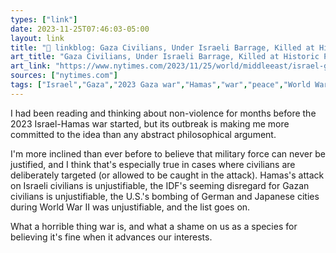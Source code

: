 ```yaml
---
types: ["link"]
date: 2023-11-25T07:46:03-05:00
layout: link
title: "🔗 linkblog: Gaza Civilians, Under Israeli Barrage, Killed at Historic Pace - The New York Times'"
art_title: "Gaza Civilians, Under Israeli Barrage, Killed at Historic Pace - The New York Times"
art_link: "https://www.nytimes.com/2023/11/25/world/middleeast/israel-gaza-death-toll.html"
sources: ["nytimes.com"]
tags: ["Israel","Gaza","2023 Gaza war","Hamas","war","peace","World War II","non-violence","civilian deaths"]
---
```

I had been reading and thinking about non-violence for months before the 2023 Israel-Hamas war started, but its outbreak is making me more committed to the idea than any abstract philosophical argument. 

I'm more inclined than ever before to believe that military force can never be justified, and I think that's especially true in cases where civilians are deliberately targeted (or allowed to be caught in the attack). Hamas's attack on Israeli civilians is unjustifiable, the IDF's seeming disregard for Gazan civilians is unjustifiable, the U.S.'s bombing of German and Japanese cities during World War II was unjustifiable, and the list goes on.

What a horrible thing war is, and what a shame on us as a species for believing it's fine when it advances our interests.

